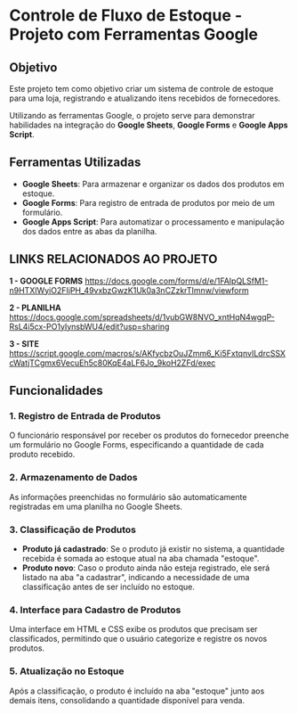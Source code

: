 # Controle de Fluxo de Estoque - Projeto com Ferramentas Google

## Objetivo
Este projeto tem como objetivo criar um sistema de controle de estoque para uma loja, registrando e atualizando itens recebidos de fornecedores. 

Utilizando as ferramentas Google, o projeto serve para demonstrar habilidades na integração do **Google Sheets**, **Google Forms** e **Google Apps Script**.

## Ferramentas Utilizadas
- **Google Sheets**: Para armazenar e organizar os dados dos produtos em estoque.
- **Google Forms**: Para registro de entrada de produtos por meio de um formulário.
- **Google Apps Script**: Para automatizar o processamento e manipulação dos dados entre as abas da planilha.

## LINKS RELACIONADOS AO PROJETO
**1 - GOOGLE FORMS**
https://docs.google.com/forms/d/e/1FAIpQLSfM1-n9HTXIWyiO2FIjPH_49vxbzGwzK1Uk0a3nCZzkrTImnw/viewform

**2 - PLANILHA**
https://docs.google.com/spreadsheets/d/1vubGW8NVO_xntHqN4wgqP-RsL4i5cx-PO1yIynsbWU4/edit?usp=sharing

**3 - SITE**
https://script.google.com/macros/s/AKfycbzOuJZmm6_Ki5FxtqnvILdrcSSXcWatjTCgmx6VecuEh5c80KqE4aLF6Jo_9koH2ZFd/exec


## Funcionalidades

### 1. Registro de Entrada de Produtos
O funcionário responsável por receber os produtos do fornecedor preenche um formulário no Google Forms, especificando a quantidade de cada produto recebido.

### 2. Armazenamento de Dados
As informações preenchidas no formulário são automaticamente registradas em uma planilha no Google Sheets.

### 3. Classificação de Produtos
- **Produto já cadastrado**: Se o produto já existir no sistema, a quantidade recebida é somada ao estoque atual na aba chamada "estoque".
- **Produto novo**: Caso o produto ainda não esteja registrado, ele será listado na aba "a cadastrar", indicando a necessidade de uma classificação antes de ser incluído no estoque.

### 4. Interface para Cadastro de Produtos
Uma interface em HTML e CSS exibe os produtos que precisam ser classificados, permitindo que o usuário categorize e registre os novos produtos.

### 5. Atualização no Estoque
Após a classificação, o produto é incluído na aba "estoque" junto aos demais itens, consolidando a quantidade disponível para venda.


